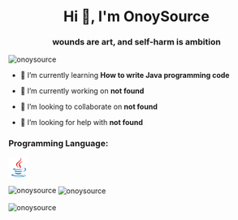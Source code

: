 <h1 align="center">Hi 👋, I'm OnoySource</h1>
<h3 align="center">wounds are art, and self-harm is ambition</h3>

<p align="left"> <img src="https://komarev.com/ghpvc/?username=onoysource&label=Profile%20views&color=0e75b6&style=flat" alt="onoysource" /> </p>


- 🌱 I’m currently learning **How to write Java programming code**

-  🔭 I’m currently working on **not found**

- 👯 I’m looking to collaborate on **not found**

- 🤝 I’m looking for help with **not found**


<h3 align="left">Programming Language:</h3>
<p align="left"> <a href="https://www.java.com" target="_blank" rel="noreferrer"> <img src="https://raw.githubusercontent.com/devicons/devicon/master/icons/java/java-original.svg" alt="java" width="40" height="40"/> </a> </p>

<p><img align="left" src="https://github-readme-stats.vercel.app/api/top-langs?username=onoysource&show_icons=true&locale=en&layout=compact" alt="onoysource" /></p>

<p>&nbsp;<img align="center" src="https://github-readme-stats.vercel.app/api?username=onoysource&show_icons=true&locale=en" alt="onoysource" /></p>

<p><img align="center" src="https://github-readme-streak-stats.herokuapp.com/?user=onoysource&" alt="onoysource" /></p>
